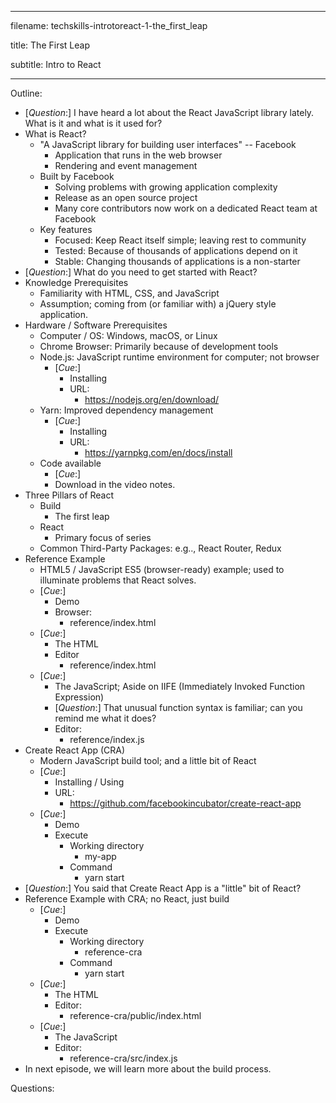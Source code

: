 -----------------------------------------------

filename: techskills-introtoreact-1-the_first_leap

title: The First Leap

subtitle: Intro to React

-----------------------------------------------

Outline:

  - [_Question_:] I have heard a lot about the React JavaScript library lately. What is it and what is it used for?
  - What is React?
    - "A JavaScript library for building user interfaces" -- Facebook
      - Application that runs in the web browser
      - Rendering and event management
    - Built by Facebook
      - Solving problems with growing application complexity
      - Release as an open source project
      - Many core contributors now work on a dedicated React team at Facebook
    - Key features
      - Focused: Keep React itself simple; leaving rest to community
      - Tested: Because of thousands of applications depend on it
      - Stable: Changing thousands of applications is a non-starter
  - [_Question_:] What do you need to get started with React?
  - Knowledge Prerequisites
    - Familiarity with HTML, CSS, and JavaScript
    - Assumption; coming from (or familiar with) a jQuery style application.
  - Hardware / Software Prerequisites
    - Computer / OS: Windows, macOS, or Linux
    - Chrome Browser: Primarily because of development tools
    - Node.js: JavaScript runtime environment for computer; not browser
      - [_Cue_:]
        - Installing
        - URL:
          - https://nodejs.org/en/download/
    - Yarn: Improved dependency management
      - [_Cue_:]
        - Installing
        - URL:
          - https://yarnpkg.com/en/docs/install
    - Code available
      - [_Cue_:]
      - Download in the video notes.
  - Three Pillars of React
    - Build
      - The first leap
    - React
      - Primary focus of series
    - Common Third-Party Packages: e.g.., React Router, Redux
  - Reference Example  
    - HTML5 / JavaScript ES5 (browser-ready) example; used to illuminate problems that React solves.
    - [_Cue_:]
      - Demo
      - Browser:
        - reference/index.html
    - [_Cue_:]
      - The HTML
      - Editor
        - reference/index.html
    - [_Cue_:]
      - The JavaScript; Aside on IIFE (Immediately Invoked Function Expression)
      - [_Question_:] That unusual function syntax is familiar; can you remind me what it does?
      - Editor:
        - reference/index.js
  - Create React App (CRA)
    - Modern JavaScript build tool; and a little bit of React
    - [_Cue_:]
      - Installing / Using
      - URL:
        - https://github.com/facebookincubator/create-react-app
    - [_Cue_:]
      - Demo
      - Execute
        - Working directory
          - my-app
        - Command
          - yarn start
  - [_Question_:] You said that Create React App is a "little" bit of React?
  - Reference Example with CRA; no React, just build
    - [_Cue_:]
      - Demo
      - Execute
        - Working directory
          - reference-cra
        - Command
          - yarn start
    - [_Cue_:]
      - The HTML
      - Editor:
        - reference-cra/public/index.html
    - [_Cue_:]
      - The JavaScript
      - Editor:
        - reference-cra/src/index.js
  - In next episode, we will learn more about the build process.

Questions:
